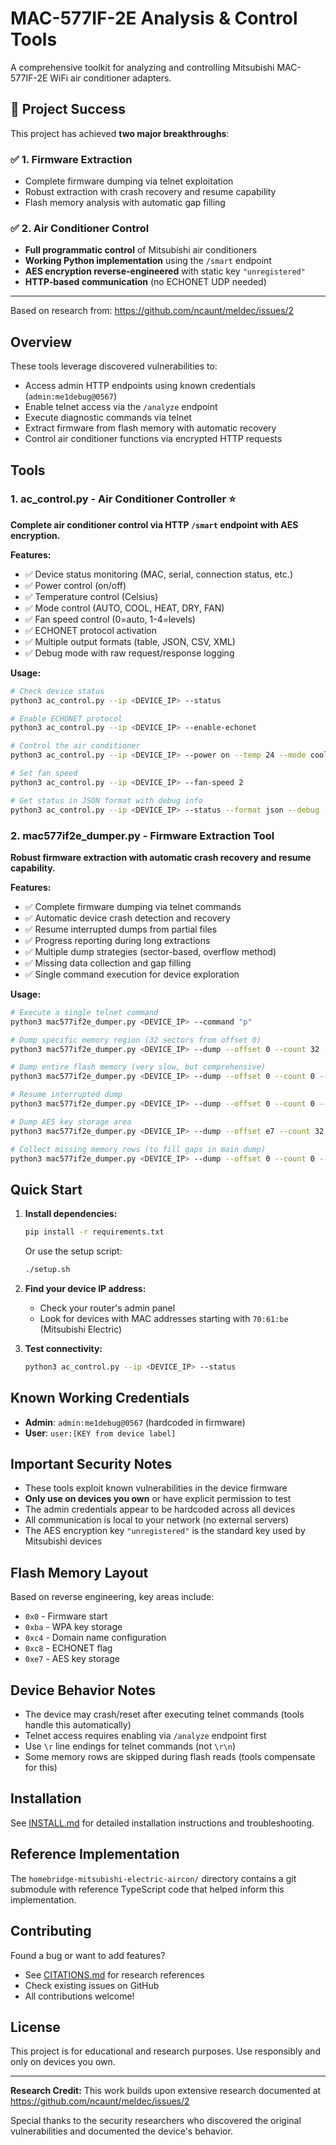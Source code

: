 # MAC-577IF-2E Analysis & Control Tools

A comprehensive toolkit for analyzing and controlling Mitsubishi MAC-577IF-2E WiFi air conditioner adapters.

## 🎉 Project Success

This project has achieved **two major breakthroughs**:

### ✅ **1. Firmware Extraction**
- Complete firmware dumping via telnet exploitation
- Robust extraction with crash recovery and resume capability
- Flash memory analysis with automatic gap filling

### ✅ **2. Air Conditioner Control** 
- **Full programmatic control** of Mitsubishi air conditioners
- **Working Python implementation** using the `/smart` endpoint  
- **AES encryption reverse-engineered** with static key `"unregistered"`
- **HTTP-based communication** (no ECHONET UDP needed)

---

Based on research from: https://github.com/ncaunt/meldec/issues/2

## Overview

These tools leverage discovered vulnerabilities to:
- Access admin HTTP endpoints using known credentials (`admin:me1debug@0567`)
- Enable telnet access via the `/analyze` endpoint  
- Execute diagnostic commands via telnet
- Extract firmware from flash memory with automatic recovery
- Control air conditioner functions via encrypted HTTP requests

## Tools

### 1. ac_control.py - Air Conditioner Controller ⭐

**Complete air conditioner control via HTTP `/smart` endpoint with AES encryption.**

**Features:**
- ✅ Device status monitoring (MAC, serial, connection status, etc.)
- ✅ Power control (on/off)
- ✅ Temperature control (Celsius)
- ✅ Mode control (AUTO, COOL, HEAT, DRY, FAN)
- ✅ Fan speed control (0=auto, 1-4=levels)
- ✅ ECHONET protocol activation
- ✅ Multiple output formats (table, JSON, CSV, XML)
- ✅ Debug mode with raw request/response logging

**Usage:**
```bash
# Check device status
python3 ac_control.py --ip <DEVICE_IP> --status

# Enable ECHONET protocol
python3 ac_control.py --ip <DEVICE_IP> --enable-echonet

# Control the air conditioner
python3 ac_control.py --ip <DEVICE_IP> --power on --temp 24 --mode cool

# Set fan speed
python3 ac_control.py --ip <DEVICE_IP> --fan-speed 2

# Get status in JSON format with debug info
python3 ac_control.py --ip <DEVICE_IP> --status --format json --debug
```

### 2. mac577if2e_dumper.py - Firmware Extraction Tool

**Robust firmware extraction with automatic crash recovery and resume capability.**

**Features:**
- ✅ Complete firmware dumping via telnet commands
- ✅ Automatic device crash detection and recovery
- ✅ Resume interrupted dumps from partial files
- ✅ Progress reporting during long extractions
- ✅ Multiple dump strategies (sector-based, overflow method)
- ✅ Missing data collection and gap filling
- ✅ Single command execution for device exploration

**Usage:**
```bash
# Execute a single telnet command
python3 mac577if2e_dumper.py <DEVICE_IP> --command "p"

# Dump specific memory region (32 sectors from offset 0)
python3 mac577if2e_dumper.py <DEVICE_IP> --dump --offset 0 --count 32 --output firmware.bin

# Dump entire flash memory (very slow, but comprehensive)
python3 mac577if2e_dumper.py <DEVICE_IP> --dump --offset 0 --count 0 --output full_firmware.bin

# Resume interrupted dump
python3 mac577if2e_dumper.py <DEVICE_IP> --dump --offset 0 --count 0 --output full_firmware.bin --resume

# Dump AES key storage area
python3 mac577if2e_dumper.py <DEVICE_IP> --dump --offset e7 --count 32 --output aes_keys.bin

# Collect missing memory rows (to fill gaps in main dump)
python3 mac577if2e_dumper.py <DEVICE_IP> --dump --offset 0 --count 0 --output firmware.bin --collect-missing
```

## Quick Start

1. **Install dependencies:**
   ```bash
   pip install -r requirements.txt
   ```
   Or use the setup script:
   ```bash
   ./setup.sh
   ```

2. **Find your device IP address:**
   - Check your router's admin panel
   - Look for devices with MAC addresses starting with `70:61:be` (Mitsubishi Electric)

3. **Test connectivity:**
   ```bash
   python3 ac_control.py --ip <DEVICE_IP> --status
   ```

## Known Working Credentials

- **Admin**: `admin:me1debug@0567` (hardcoded in firmware)
- **User**: `user:[KEY from device label]`

## Important Security Notes

- These tools exploit known vulnerabilities in the device firmware
- **Only use on devices you own** or have explicit permission to test
- The admin credentials appear to be hardcoded across all devices
- All communication is local to your network (no external servers)
- The AES encryption key `"unregistered"` is the standard key used by Mitsubishi devices

## Flash Memory Layout

Based on reverse engineering, key areas include:
- `0x0` - Firmware start
- `0xba` - WPA key storage
- `0xc4` - Domain name configuration  
- `0xc8` - ECHONET flag
- `0xe7` - AES key storage

## Device Behavior Notes

- The device may crash/reset after executing telnet commands (tools handle this automatically)
- Telnet access requires enabling via `/analyze` endpoint first
- Use `\r` line endings for telnet commands (not `\r\n`)
- Some memory rows are skipped during flash reads (tools compensate for this)

## Installation

See [INSTALL.md](INSTALL.md) for detailed installation instructions and troubleshooting.

## Reference Implementation

The `homebridge-mitsubishi-electric-aircon/` directory contains a git submodule with reference TypeScript code that helped inform this implementation.

## Contributing

Found a bug or want to add features? 
- See [CITATIONS.md](CITATIONS.md) for research references
- Check existing issues on GitHub
- All contributions welcome!

## License

This project is for educational and research purposes. Use responsibly and only on devices you own.

---

**Research Credit:** This work builds upon extensive research documented at https://github.com/ncaunt/meldec/issues/2

Special thanks to the security researchers who discovered the original vulnerabilities and documented the device's behavior.
